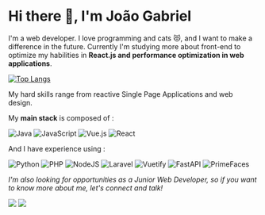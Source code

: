 # Hi there 👋, I'm João Gabriel

I'm a web developer. I love programming and cats 😻, and I want to make a difference in the future. Currently I'm studying more about front-end to optimize my habilities in **React.js and performance optimization in web applications**.

[![Top Langs](https://github-readme-stats.vercel.app/api/top-langs/?username=anuraghazra&layout=compact&theme=dark)](https://github.com/anuraghazra/github-readme-stats)

My hard skills range from reactive Single Page Applications and web design.

My **main stack** is composed of :

![Java](https://img.shields.io/badge/java-%23ED8B00.svg?style=for-the-badge&logo=java&logoColor=white)
![JavaScript](https://img.shields.io/badge/javascript-%23323330.svg?style=for-the-badge&logo=javascript&logoColor=%23F7DF1E)
![Vue.js](https://img.shields.io/badge/vuejs-%2335495e.svg?style=for-the-badge&logo=vuedotjs&logoColor=%234FC08D)
![React](https://img.shields.io/badge/react-%2320232a.svg?style=for-the-badge&logo=react&logoColor=%2361DAFB)

And I have experience using :

![Python](https://img.shields.io/badge/python-3670A0?style=for-the-badge&logo=python&logoColor=ffdd54)
![PHP](https://img.shields.io/badge/php-%23777BB4.svg?style=for-the-badge&logo=php&logoColor=white)
![NodeJS](https://img.shields.io/badge/node.js-6DA55F?style=for-the-badge&logo=node.js&logoColor=white)
![Laravel](https://img.shields.io/badge/laravel-%23FF2D20.svg?style=for-the-badge&logo=laravel&logoColor=white)
![Vuetify](https://img.shields.io/badge/Vuetify-1867C0?style=for-the-badge&logo=vuetify&logoColor=AEDDFF)
![FastAPI](https://img.shields.io/badge/FastAPI-005571?style=for-the-badge&logo=fastapi)
![PrimeFaces](https://img.shields.io/badge/primefaces-%23478eff.svg?style=for-the-badge&logo=primefaces&logoColor=white)

<i>I'm also looking for opportunities as a Junior Web Developer, so if you want to know more about me, let's connect and talk!</i>

<a href="https://www.instagram.com/jgabriel44_"><img src="https://img.shields.io/badge/jgabriel44-%23E4405F.svg?style=for-the-badge&logo=Instagram&logoColor=white"></img></a>
<a href="https://www.linkedin.com/in/jgabrielsl/"><img src="https://img.shields.io/badge/linkedin-%230077B5.svg?style=for-the-badge&logo=linkedin&logoColor=white"></img></a>

<!--
**JGabriel-SL/JGabriel-SL** is a ✨ _special_ ✨ repository because its `README.md` (this file) appears on your GitHub profile.

Here are some ideas to get you started:

- 🔭 I’m currently working on ...
- 🌱 I’m currently learning ...
- 👯 I’m looking to collaborate on ...
- 🤔 I’m looking for help with ...
- 💬 Ask me about ...
- 📫 How to reach me: ...
- 😄 Pronouns: ...
- ⚡ Fun fact: ...
-->
